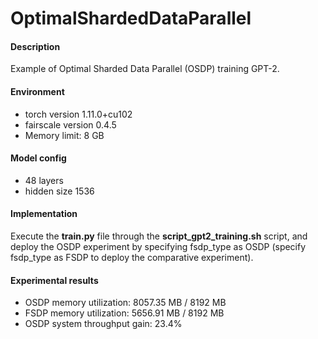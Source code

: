# OptimalShardedDataParallel

#### Description

Example of Optimal Sharded Data Parallel (OSDP) training GPT-2.

#### Environment

- torch version 1.11.0+cu102
- fairscale version 0.4.5
- Memory limit: 8 GB

#### Model config

- 48 layers
- hidden size 1536

#### Implementation

Execute the  **train.py**  file through the  **script_gpt2_training.sh**  script, and deploy the OSDP experiment by specifying fsdp_type as OSDP (specify fsdp_type as FSDP to deploy the comparative experiment).

#### Experimental results

- OSDP memory utilization: 8057.35 MB / 8192 MB
- FSDP memory utilization: 5656.91 MB / 8192 MB
- OSDP system throughput gain: 23.4%

